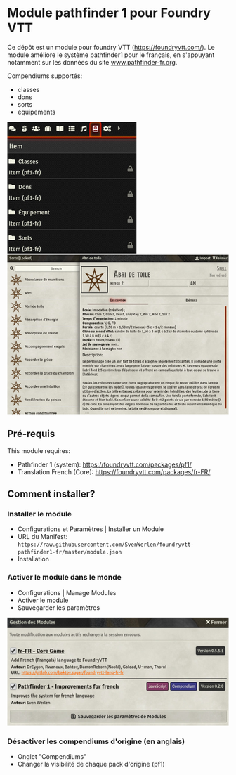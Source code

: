 # Module pathfinder 1 pour Foundry VTT

Ce dépôt est un module pour foundry VTT (https://foundryvtt.com/).
Le module améliore le système pathfinder1 pour le français, en s'appuyant notamment sur les données du site www.pathfinder-fr.org.

Compendiums supportés:
* classes
* dons
* sorts
* équipements

![Compendiums](/doc/img/compendiums.jpg)
![Spells](/doc/img/spells.jpg)

## Pré-requis

This module requires:
* Pathfinder 1 (system): https://foundryvtt.com/packages/pf1/
* Translation French (Core): https://foundryvtt.com/packages/fr-FR/

## Comment installer?

### Installer le module 

* Configurations et Paramètres | Installer un Module
* URL du Manifest: `https://raw.githubusercontent.com/SvenWerlen/foundryvtt-pathfinder1-fr/master/module.json`
* Installation

### Activer le module dans le monde

* Configurations | Manage Modules
* Activer le module
* Sauvegarder les paramètres

![Config](/doc/img/config.jpg)

### Désactiver les compendiums d'origine (en anglais)

* Onglet "Compendiums"
* Changer la visibilité de chaque pack d'origine (pf1)


